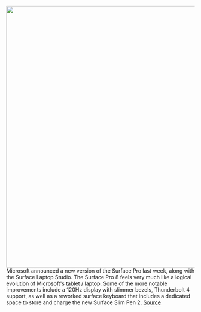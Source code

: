 <img src='https://cdn.vox-cdn.com/thumbor/kFcNlvTMvZAn6_3Ml1ptGbv9iZQ=/0x0:2040x1360/1200x800/filters:focal(857x517:1183x843)/cdn.vox-cdn.com/uploads/chorus_image/image/69933879/bfarsace_210921_4770_0019.0.jpg' width='700px' /><br/>
Microsoft announced a new version of the Surface Pro last week, along with the Surface Laptop Studio. The Surface Pro 8 feels very much like a logical evolution of Microsoft's tablet / laptop. Some of the more notable improvements include a 120Hz display with slimmer bezels, Thunderbolt 4 support, as well as a reworked surface keyboard that includes a dedicated space to store and charge the new Surface Slim Pen 2.
<a href='https://www.theverge.com/22687992/microsoft-surface-laptop-studio-pro-8-hp-spectre-macbook-air-creator-laptops-compare-specs'> Source <a/>